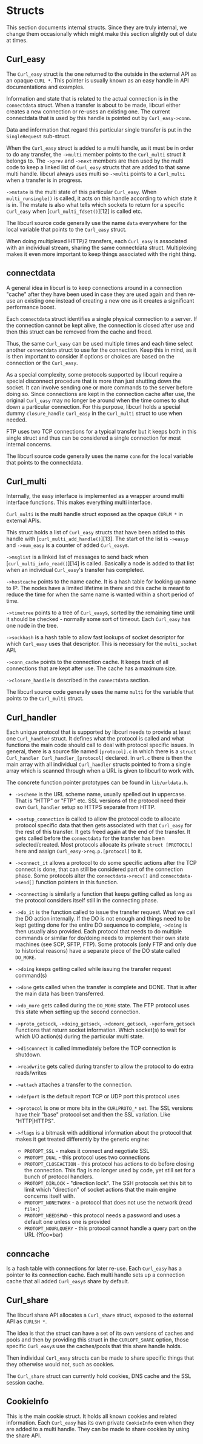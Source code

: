 # Structs

This section documents internal structs. Since they are truly internal, we
change them occasionally which might make this section slightly out of date at
times.

## Curl_easy

  The `Curl_easy` struct is the one returned to the outside in the external
  API as an opaque `CURL *`. This pointer is usually known as an easy handle
  in API documentations and examples.

  Information and state that is related to the actual connection is in the
  `connectdata` struct. When a transfer is about to be made, libcurl either
  creates a new connection or re-uses an existing one. The current connectdata
  that is used by this handle is pointed out by `Curl_easy->conn`.

  Data and information that regard this particular single transfer is put in
  the `SingleRequest` sub-struct.

  When the `Curl_easy` struct is added to a multi handle, as it must be in
  order to do any transfer, the `->multi` member points to the `Curl_multi`
  struct it belongs to. The `->prev` and `->next` members are then used by the
  multi code to keep a linked list of `Curl_easy` structs that are added to
  that same multi handle. libcurl always uses multi so `->multi` points to a
  `Curl_multi` when a transfer is in progress.

  `->mstate` is the multi state of this particular `Curl_easy`. When
  `multi_runsingle()` is called, it acts on this handle according to which
  state it is in. The mstate is also what tells which sockets to return for a
  specific `Curl_easy` when [`curl_multi_fdset()`][12] is called etc.

  The libcurl source code generally use the name `data` everywhere for the
  local variable that points to the `Curl_easy` struct.

  When doing multiplexed HTTP/2 transfers, each `Curl_easy` is associated with
  an individual stream, sharing the same connectdata struct. Multiplexing
  makes it even more important to keep things associated with the right thing.

## connectdata

  A general idea in libcurl is to keep connections around in a connection
  "cache" after they have been used in case they are used again and then
  re-use an existing one instead of creating a new one as it creates a
  significant performance boost.

  Each `connectdata` struct identifies a single physical connection to a
  server. If the connection cannot be kept alive, the connection is closed
  after use and then this struct can be removed from the cache and freed.

  Thus, the same `Curl_easy` can be used multiple times and each time select
  another `connectdata` struct to use for the connection. Keep this in mind,
  as it is then important to consider if options or choices are based on the
  connection or the `Curl_easy`.

  As a special complexity, some protocols supported by libcurl require a
  special disconnect procedure that is more than just shutting down the
  socket. It can involve sending one or more commands to the server before
  doing so. Since connections are kept in the connection cache after use, the
  original `Curl_easy` may no longer be around when the time comes to shut
  down a particular connection. For this purpose, libcurl holds a special
  dummy `closure_handle` `Curl_easy` in the `Curl_multi` struct to use when
  needed.

  FTP uses two TCP connections for a typical transfer but it keeps both in
  this single struct and thus can be considered a single connection for most
  internal concerns.

  The libcurl source code generally uses the name `conn` for the local
  variable that points to the connectdata.

## Curl_multi

  Internally, the easy interface is implemented as a wrapper around multi
  interface functions. This makes everything multi interface.

  `Curl_multi` is the multi handle struct exposed as the opaque `CURLM *` in
  external APIs.

  This struct holds a list of `Curl_easy` structs that have been added to this
  handle with [`curl_multi_add_handle()`][13]. The start of the list is
  `->easyp` and `->num_easy` is a counter of added `Curl_easy`s.

  `->msglist` is a linked list of messages to send back when
  [`curl_multi_info_read()`][14] is called. Basically a node is added to that
  list when an individual `Curl_easy`'s transfer has completed.

  `->hostcache` points to the name cache. It is a hash table for looking up
  name to IP. The nodes have a limited lifetime in there and this cache is
  meant to reduce the time for when the same name is wanted within a short
  period of time.

  `->timetree` points to a tree of `Curl_easy`s, sorted by the remaining time
  until it should be checked - normally some sort of timeout. Each `Curl_easy`
  has one node in the tree.

  `->sockhash` is a hash table to allow fast lookups of socket descriptor for
  which `Curl_easy` uses that descriptor. This is necessary for the
  `multi_socket` API.

  `->conn_cache` points to the connection cache. It keeps track of all
  connections that are kept after use. The cache has a maximum size.

  `->closure_handle` is described in the `connectdata` section.

  The libcurl source code generally uses the name `multi` for the variable that
  points to the `Curl_multi` struct.

## Curl_handler

  Each unique protocol that is supported by libcurl needs to provide at least
  one `Curl_handler` struct. It defines what the protocol is called and what
  functions the main code should call to deal with protocol specific issues.
  In general, there is a source file named `[protocol].c` in which there is a
  `struct Curl_handler Curl_handler_[protocol]` declared. In `url.c` there is
  then the main array with all individual `Curl_handler` structs pointed to
  from a single array which is scanned through when a URL is given to libcurl
  to work with.

  The concrete function pointer prototypes can be found in `lib/urldata.h`.

  - `->scheme` is the URL scheme name, usually spelled out in uppercase. That
    is "HTTP" or "FTP" etc. SSL versions of the protocol need their own
    `Curl_handler` setup so HTTPS separate from HTTP.

  - `->setup_connection` is called to allow the protocol code to allocate
    protocol specific data that then gets associated with that `Curl_easy` for
    the rest of this transfer. It gets freed again at the end of the transfer.
    It gets called before the `connectdata` for the transfer has been
    selected/created. Most protocols allocate its private `struct [PROTOCOL]`
    here and assign `Curl_easy->req.p.[protocol]` to it.

  - `->connect_it` allows a protocol to do some specific actions after the TCP
    connect is done, that can still be considered part of the connection
    phase. Some protocols alter the `connectdata->recv[]` and
    `connectdata->send[]` function pointers in this function.

  - `->connecting` is similarly a function that keeps getting called as long
    as the protocol considers itself still in the connecting phase.

  - `->do_it` is the function called to issue the transfer request. What we
    call the DO action internally. If the DO is not enough and things need to
    be kept getting done for the entire DO sequence to complete, `->doing` is
    then usually also provided. Each protocol that needs to do multiple
    commands or similar for do/doing needs to implement their own state
    machines (see SCP, SFTP, FTP). Some protocols (only FTP and only due to
    historical reasons) have a separate piece of the DO state called
    `DO_MORE`.

  - `->doing` keeps getting called while issuing the transfer request
    command(s)

  - `->done` gets called when the transfer is complete and DONE. That is after
    the main data has been transferred.

  - `->do_more` gets called during the `DO_MORE` state. The FTP protocol uses
    this state when setting up the second connection.

  - `->proto_getsock`, `->doing_getsock`, `->domore_getsock`,
    `->perform_getsock` Functions that return socket information. Which
    socket(s) to wait for which I/O action(s) during the particular multi
    state.

  - `->disconnect` is called immediately before the TCP connection is
    shutdown.

  - `->readwrite` gets called during transfer to allow the protocol to do
    extra reads/writes

  - `->attach` attaches a transfer to the connection.

  - `->defport` is the default report TCP or UDP port this protocol uses

  - `->protocol` is one or more bits in the `CURLPROTO_*` set. The SSL
    versions have their "base" protocol set and then the SSL variation. Like
    "HTTP|HTTPS".

  - `->flags` is a bitmask with additional information about the protocol that
    makes it get treated differently by the generic engine:
    - `PROTOPT_SSL` - makes it connect and negotiate SSL
    - `PROTOPT_DUAL` - this protocol uses two connections
    - `PROTOPT_CLOSEACTION` - this protocol has actions to do before closing
      the connection. This flag is no longer used by code, yet still set for a
      bunch of protocol handlers.
    - `PROTOPT_DIRLOCK` - "direction lock". The SSH protocols set this bit to
      limit which "direction" of socket actions that the main engine concerns
      itself with.
    - `PROTOPT_NONETWORK` - a protocol that does not use the network (read
      `file:`)
    - `PROTOPT_NEEDSPWD` - this protocol needs a password and uses a default
      one unless one is provided
    - `PROTOPT_NOURLQUERY` - this protocol cannot handle a query part on the
      URL (?foo=bar)

## conncache

  Is a hash table with connections for later re-use. Each `Curl_easy` has a
  pointer to its connection cache. Each multi handle sets up a connection
  cache that all added `Curl_easy`s share by default.

## Curl_share

  The libcurl share API allocates a `Curl_share` struct, exposed to the
  external API as `CURLSH *`.

  The idea is that the struct can have a set of its own versions of caches and
  pools and then by providing this struct in the `CURLOPT_SHARE` option, those
  specific `Curl_easy`s use the caches/pools that this share handle holds.

  Then individual `Curl_easy` structs can be made to share specific things
  that they otherwise would not, such as cookies.

  The `Curl_share` struct can currently hold cookies, DNS cache and the SSL
  session cache.

## CookieInfo

  This is the main cookie struct. It holds all known cookies and related
  information. Each `Curl_easy` has its own private `CookieInfo` even when
  they are added to a multi handle. They can be made to share cookies by using
  the share API.
